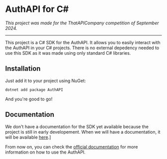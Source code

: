 ﻿# AuthAPI for C#
*This project was made for the ThatAPICompany competition of September 2024.*

-------------------
This project is a C# SDK for the AuthAPI. It allows you to easily interact with the AuthAPI in your C# projects.
There is no external depedency needed to use this SDK as it was made using only standard C# libraries.

## Installation
Just add it to your project using NuGet:
```
dotnet add package AuthAPI
```
And you're good to go!

## Documentation
We don't have a documentation for the SDK yet available because the project is still in early developement. When we will have a documentation, it
will be available [here](https://software.dynwares.com/cs-auth-api/docs).]

From now on, you can check the [official documentation](https://authapi.com/docs) for more information on how to use the AuthAPI.
